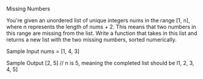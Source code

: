 Missing Numbers

You're given an unordered list of unique integers nums in the range [1, n], where n represents the length of nums + 2. This means that two numbers in this range are missing from the list.
Write a function that takes in this list and returns a new list with the two missing numbers, sorted numerically.

Sample Input
nums = [1, 4, 3]

Sample Output
[2, 5] // n is 5, meaning the completed list should be I1, 2, 3, 4, 5]